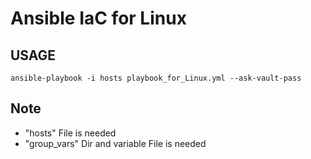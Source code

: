 # Ansible IaC for Linux

## USAGE

`ansible-playbook -i hosts playbook_for_Linux.yml --ask-vault-pass`

## Note

- "hosts" File is needed
- "group_vars" Dir and variable File is needed
